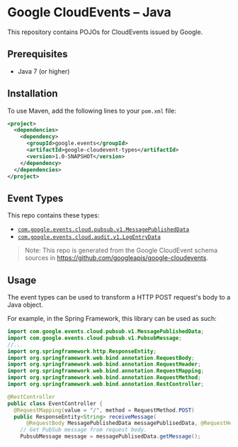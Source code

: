 # Google CloudEvents – Java

This repository contains POJOs for CloudEvents issued by Google.

## Prerequisites

- Java 7 (or higher)

## Installation

To use Maven, add the following lines to your `pom.xml` file:

```xml
<project>
  <dependencies>
    <dependency>
      <groupId>google.events</groupId>
      <artifactId>google-cloudevent-types</artifactId>
      <version>1.0-SNAPSHOT</version>
    </dependency>
  </dependencies>
</project>
```

## Event Types

This repo contains these types:

- [`com.google.events.cloud.pubsub.v1.MessagePublishedData`](google-cloudevent-types/src/main/java/com/google/events/cloud/pubsub/v1/MessagePublishedData.java)
- [`com.google.events.cloud.audit.v1.LogEntryData`](google-cloudevent-types/src/main/java/com/google/events/cloud/audit/v1/LogEntryData.java)

> Note: This repo is generated from the Google CloudEvent schema sources in https://github.com/googleapis/google-cloudevents.

## Usage

The event types can be used to transform a HTTP POST request's body to a Java object.

For example, in the Spring Framework, this library can be used as such:

```java
import com.google.events.cloud.pubsub.v1.MessagePublishedData;
import com.google.events.cloud.pubsub.v1.PubsubMessage;
//...
import org.springframework.http.ResponseEntity;
import org.springframework.web.bind.annotation.RequestBody;
import org.springframework.web.bind.annotation.RequestHeader;
import org.springframework.web.bind.annotation.RequestMapping;
import org.springframework.web.bind.annotation.RequestMethod;
import org.springframework.web.bind.annotation.RestController;

@RestController
public class EventController {
  @RequestMapping(value = "/", method = RequestMethod.POST)
  public ResponseEntity<String> receiveMessage(
      @RequestBody MessagePublishedData messagePublisedData, @RequestHeader Map<String, String> headers) {
    // Get PubSub message from request body.
    PubsubMessage message = messagePublisedData.getMessage();
```